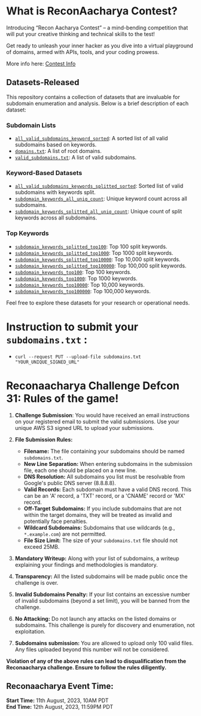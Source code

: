 # What is ReconAacharya Contest?
Introducing “Recon Aacharya Contest” – a mind-bending competition that will put your creative thinking and technical skills to the test!

Get ready to unleash your inner hacker as you dive into a virtual playground of domains, armed with APIs, tools, and your coding prowess. 

More info here: [Contest Info]([https://github.com/ReconVillage/reconaacharya/blob/main/all_valid_subdomains_keyword_sorted](https://reconvillage.org/the-recon-aacharya-contest-find-subdomains-like-a-pro/))

## Datasets-Released

This repository contains a collection of datasets that are invaluable for subdomain enumeration and analysis. Below is a brief description of each dataset:

### Subdomain Lists

- [`all_valid_subdomains_keyword_sorted`](https://github.com/ReconVillage/reconaacharya/blob/main/all_valid_subdomains_keyword_sorted): A sorted list of all valid subdomains based on keywords.
- [`domains.txt`](https://github.com/ReconVillage/reconaacharya/blob/main/domains.txt): A list of root domains.
- [`valid_subdomains.txt`](https://github.com/ReconVillage/reconaacharya/blob/main/valid_subdomains.txt): A list of valid subdomains.

### Keyword-Based Datasets

- [`all_valid_subdomains_keywords_splitted_sorted`](https://github.com/ReconVillage/reconaacharya/blob/main/all_valid_subdomains_keywords_splitted_sorted): Sorted list of valid subdomains with keywords split.
- [`subdomain_keywords_all_uniq_count`](https://github.com/ReconVillage/reconaacharya/blob/main/subdomain_keywords_all_uniq_count): Unique keyword count across all subdomains.
- [`subdomain_keywords_splitted_all_uniq_count`](https://github.com/ReconVillage/reconaacharya/blob/main/subdomain_keywords_splitted_all_uniq_count): Unique count of split keywords across all subdomains.

### Top Keywords

- [`subdomain_keywords_splitted_top100`](https://github.com/ReconVillage/reconaacharya/blob/main/subdomain_keywords_splitted_top100): Top 100 split keywords.
- [`subdomain_keywords_splitted_top1000`](https://github.com/ReconVillage/reconaacharya/blob/main/subdomain_keywords_splitted_top1000): Top 1000 split keywords.
- [`subdomain_keywords_splitted_top10000`](https://github.com/ReconVillage/reconaacharya/blob/main/subdomain_keywords_splitted_top10000): Top 10,000 split keywords.
- [`subdomain_keywords_splitted_top100000`](https://github.com/ReconVillage/reconaacharya/blob/main/subdomain_keywords_splitted_top100000): Top 100,000 split keywords.
- [`subdomain_keywords_top100`](https://github.com/ReconVillage/reconaacharya/blob/main/subdomain_keywords_top100): Top 100 keywords.
- [`subdomain_keywords_top1000`](https://github.com/ReconVillage/reconaacharya/blob/main/subdomain_keywords_top1000): Top 1000 keywords.
- [`subdomain_keywords_top10000`](https://github.com/ReconVillage/reconaacharya/blob/main/subdomain_keywords_top10000): Top 10,000 keywords.
- [`subdomain_keywords_top100000`](https://github.com/ReconVillage/reconaacharya/blob/main/subdomain_keywords_top100000): Top 100,000 keywords.

Feel free to explore these datasets for your research or operational needs.

# Instruction to submit your `subdomains.txt` :
   * `curl --request PUT --upload-file subdomains.txt "YOUR_UNIQUE_SIGNED_URL"` 
# Reconaacharya Challenge Defcon 31: Rules of the game!
1. **Challenge Submission**: You would have received an email instructions on your registered email to submit the valid submissions. Use your unique AWS S3 signed URL to upload your submissions.
2. **File Submission Rules:**
    * **Filename:** The file containing your subdomains should be named `subdomains.txt`. 
    * **New Line Separation:** When entering subdomains in the submission file, each one should be placed on a new line.
    * **DNS Resolution:** All subdomains you list must be resolvable from Google's public DNS server (8.8.8.8).
    * **Valid Records:** Each subdomain must have a valid DNS record. This can be an 'A' record, a 'TXT' record, or a 'CNAME' record or 'MX' record.
    * **Off-Target Subdomains:** If you include subdomains that are not within the target domains, they will be treated as invalid and potentially face penalties.
    * **Wildcard Subdomains:** Subdomains that use wildcards (e.g., `*.example.com`) are not permitted.
    * **File Size Limit:** The size of your `subdomains.txt` file should not exceed 25MB.

6. **Mandatory Writeup:** Along with your list of subdomains, a writeup explaining your findings and methodologies is mandatory.
7. **Transparency:** All the listed subdomains will be made public once the challenge is over.
8. **Invalid Subdomains Penalty:** If your list contains an excessive number of invalid subdomains (beyond a set limit), you will be banned from the challenge.
10. **No Attacking:** Do not launch any attacks on the listed domains or subdomains. This challenge is purely for discovery and enumeration, not exploitation.
11. **Subdomains submission:** You are allowed to upload only 100 valid files. Any files uploaded beyond this number will not be considered.

**Violation of any of the above rules can lead to disqualification from the Reconaacharya challenge. Ensure to follow the rules diligently.**

## Reconaacharya Event Time:

**Start Time:** 11th August, 2023, 10AM PDT  
**End Time:** 12th August, 2023, 11:59PM PDT
